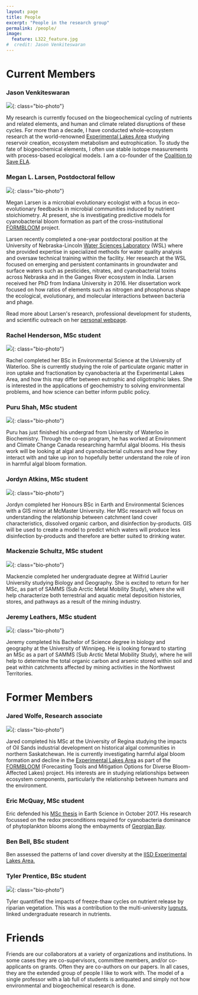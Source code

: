 ```yaml
---
layout: page
title: People
excerpt: "People in the research group"
permalink: /people/
image:
  feature: L322_feature.jpg
#  credit: Jason Venkiteswaran
---
```


# Current Members

### Jason Venkiteswaran

![](../images/bio-photo.jpg){: class="bio-photo"} 

My research is currently focused on the biogeochemical cycling of nutrients and related elements, and human and climate related disruptions of these cycles. For more than a decade,  I have conducted whole-ecosystem research at the world-renowned [Experimental Lakes Area](https://www.iisd.org/ela/) studying reservoir creation, ecosystem metabolism and eutrophication. To study the fate of biogeochemical elements, I often use stable isotope measurements with process-based ecological models. I am a co-founder of the [Coalition to Save ELA](https://saveela.org).

### Megan L. Larsen, Postdoctoral fellow

![](../images/megan_larsen-photo.jpg){: class="bio-photo"}

Megan Larsen is a microbial evolutionary ecologist with a focus in eco-evolutionary feedbacks in microbial communities induced by nutrient stoichiometry. At present, she is investigating predictive models for cyanobacterial bloom formation as part of the cross-institutional [FORMBLOOM](http://gwf.usask.ca/science/pillar-3-projects.php#ForecastingToolsandMitigationOptionsforDiverseBloomAffectedLakes) project. 

Larsen recently completed a one-year postdoctoral position at the University of Nebraska-Lincoln [Water Sciences Laboratory](http://watersciences.unl.edu/) (WSL) where she provided expertise in specialized methods for water quality analysis and oversaw technical training within the facility. Her research at the WSL focused on emerging and persistent contaminants in groundwater and surface waters such as pesticides, nitrates, and cyanobacterial toxins across Nebraska and in the Ganges River ecosystem in India. Larsen received her PhD from Indiana University in 2016. Her dissertation work focused on how ratios of elements such as nitrogen and phosphorus shape the ecological, evolutionary, and molecular interactions between bacteria and phage.

Read more about Larsen's research, professional development for students, and scientific outreach on her [personal webpage](https://meganllarsen.wordpress.com).

### Rachel Henderson, MSc student

![](../images/rachel_henderson-photo.jpg){: class="bio-photo"}

Rachel completed her BSc in Environmental Science at the University of Waterloo. She is currently studying the role of particulate organic matter in iron uptake and fractionation by cyanobacteria at the Experimental Lakes Area, and how this may differ between eutrophic and oligotrophic lakes. She is interested in the applications of geochemistry to solving environmental problems, and how science can better inform public policy.

### Puru Shah, MSc student

![](../images/puru_shah-photo.jpg){: class="bio-photo"} 

Puru has just finished his undergrad from University of Waterloo in Biochemistry. Through the co-op program, he has worked at Environment and Climate Change Canada researching harmful algal blooms. His thesis work will be looking at algal and cyanobacterial cultures and how they interact with and take up iron to hopefully better understand the role of iron in harmful algal bloom formation.

### Jordyn Atkins, MSc student

![](../images/jordyn_atkins-photo.jpg){: class="bio-photo"}

Jordyn completed her Honours BSc in Earth and Environmental Sciences with a GIS minor at McMaster University. Her MSc research will focus on understanding the relationship between catchment land cover characteristics, dissolved organic carbon, and disinfection by-products. GIS will be used to create a model to predict which waters will produce less disinfection by-products and therefore are better suited to drinking water.

### Mackenzie Schultz, MSc student

![](../images/mackenzie_schultz-photo.jpg){: class="bio-photo"}

Mackenzie completed her undergraduate degree at Wilfrid Laurier University studying Biology and Geography. She is excited to return for her MSc, as part of SAMMS (Sub Arctic Metal Mobility Study), where she will help characterize both terrestrial and aquatic metal deposition histories, stores, and pathways as a result of the mining industry.

### Jeremy Leathers, MSc student

![](../images/jeremy_leathers-photo.jpg){: class="bio-photo"}

Jeremy completed his Bachelor of Science degree in biology and geography at the University of Winnipeg.  He is looking forward to starting an MSc as a part of SAMMS (Sub Arctic Metal Mobility Study), where he will help to determine the total organic carbon and arsenic stored within soil and peat within catchments affected by mining activities in the Northwest Territories.

# Former Members

### Jared Wolfe, Research associate

![](../images/jared_wolfe-photo.jpg){: class="bio-photo"}

Jared completed his MSc at the University of Regina studying the impacts of Oil Sands industrial development on historical algal communities in northern Saskatchewan. He is currently investigating harmful algal bloom formation and decline in the [Experimental Lakes Area](https://www.iisd.org/ela/) as part of the [FORMBLOOM](http://gwf.usask.ca/science/pillar-3-projects.php#ForecastingToolsandMitigationOptionsforDiverseBloomAffectedLakes) (Forecasting Tools and Mitigation Options for Diverse Bloom-Affected Lakes) project. His interests are in studying relationships between ecosystem components, particularly the relationship between humans and the environment.

### Eric McQuay, MSc student

Eric defended his [MSc thesis](http://hdl.handle.net/10012/12867) in Earth Science in October 2017. His research focussed on the redox preconditions required for cyanobacteria dominance of phytoplankton blooms along the embayments of [Georgian Bay](https://doi.org/10.1139/cjfas-2016-0377).

### Ben Bell, BSc student

Ben assessed the patterns of land cover diversity at the [IISD Experimental Lakes Area.](https://www.iisd.org/ela/)

### Tyler Prentice, BSc student

![](../images/tyler_prentice-photo.jpg){: class="bio-photo"} 

Tyler quantified the impacts of freeze-thaw cycles on nutrient release by riparian vegetation. This was a contribution to the multi-university [lugnuts](https://biogeochem.github.io/lugnuts/), linked undergraduate research in nutrients.


# Friends

Friends are our collaborators at a variety of organizations and institutions. In some cases they are co-supervisors, committee members, and/or co-applicants on grants. Often they are co-authors on our papers. In all cases, they are the extended group of people I like to work with. The model of a single professor with a lab full of students is antiquated and simply not how environmental and biogeochemical research is done. <!-- In alphatical order: Helen Baulch, Nora Casson, Scott Higgins, Lewis Molot, Josh Neufeld, Rebecca North, Michael Paterson, Sherry Schiff, and Colin Whitfield. -->
